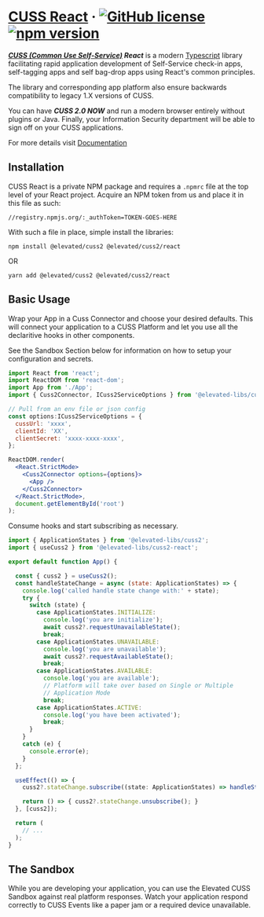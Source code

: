 # [CUSS React](https://www.blndspt.com/cuss-2-0/) &middot; [![GitHub license](https://img.shields.io/badge/license-MIT-blue.svg)](https://github.com/facebook/react/blob/master/LICENSE) [![npm version](https://img.shields.io/npm/v/react.svg?style=flat)](https://www.npmjs.com/package/react)

***[CUSS (Common Use Self-Service)](https://en.wikipedia.org/wiki/Common-use_self-service) React*** is a modern [Typescript](https://en.wikipedia.org/wiki/TypeScript) library facilitating rapid application development of Self-Service check-in apps, self-tagging apps and self bag-drop apps using React's common principles.

The library and corresponding app platform also ensure backwards compatibility to legacy 1.X versions of CUSS.

You can have ***CUSS 2.0 NOW*** and run a modern browser entirely without plugins or Java.  Finally, your Information Security department will be able to sign off on your CUSS applications.

For more details visit [Documentation](https://elevationsoftware.github.io/cuss2-react/)


## Installation

CUSS React is a private NPM package and requires a `.npmrc` file at the top level of your React project.  Acquire an NPM token from us and place it in this file as such:

`//registry.npmjs.org/:_authToken=TOKEN-GOES-HERE`

With such a file in place, simple install the libraries:

```
npm install @elevated/cuss2 @elevated/cuss2/react
```
OR
```
yarn add @elevated/cuss2 @elevated/cuss2/react
```

## Basic Usage

Wrap your App in a Cuss Connector and choose your desired defaults.  This will connect your application to a CUSS Platform and let you use all the declaritive hooks in other components.

See the Sandbox Section below for information on how to setup your configuration and secrets.

```jsx
import React from 'react';
import ReactDOM from 'react-dom';
import App from './App';
import { Cuss2Connector, ICuss2ServiceOptions } from '@elevated-libs/cuss2-react';

// Pull from an env file or json config
const options:ICuss2ServiceOptions = {
  cussUrl: 'xxxx',
  clientId: 'XX',
  clientSecret: 'xxxx-xxxx-xxxx',
};

ReactDOM.render(
  <React.StrictMode>
    <Cuss2Connector options={options}>
      <App />
    </Cuss2Connector>
  </React.StrictMode>,
  document.getElementById('root')
);
```

Consume hooks and start subscribing as necessary.
```jsx
import { ApplicationStates } from '@elevated-libs/cuss2';
import { useCuss2 } from '@elevated-libs/cuss2-react';

export default function App() {

  const { cuss2 } = useCuss2();
  const handleStateChange = async (state: ApplicationStates) => {
    console.log('called handle state change with:' + state);
    try {
      switch (state) {
        case ApplicationStates.INITIALIZE:
          console.log('you are initialize');
          await cuss2?.requestUnavailableState();
          break;
        case ApplicationStates.UNAVAILABLE:
          console.log('you are unavailable');
          await cuss2?.requestAvailableState();
          break;
        case ApplicationStates.AVAILABLE:
          console.log('you are available');
          // Platform will take over based on Single or Multiple
          // Application Mode
          break;
        case ApplicationStates.ACTIVE:
          console.log('you have been activated');
          break;
      }
    }
    catch (e) {
      console.error(e);
    }
  };

  useEffect(() => {
    cuss2?.stateChange.subscribe((state: ApplicationStates) => handleStateChange(state));

    return () => { cuss2?.stateChange.unsubscribe(); }
  }, [cuss2]);

  return (
    // ...
  );
}
```

## The Sandbox

While you are developing your application, you can use the Elevated CUSS Sandbox against real platform responses.  Watch your application respond correctly to CUSS Events like a paper jam or a required device unavailable.

